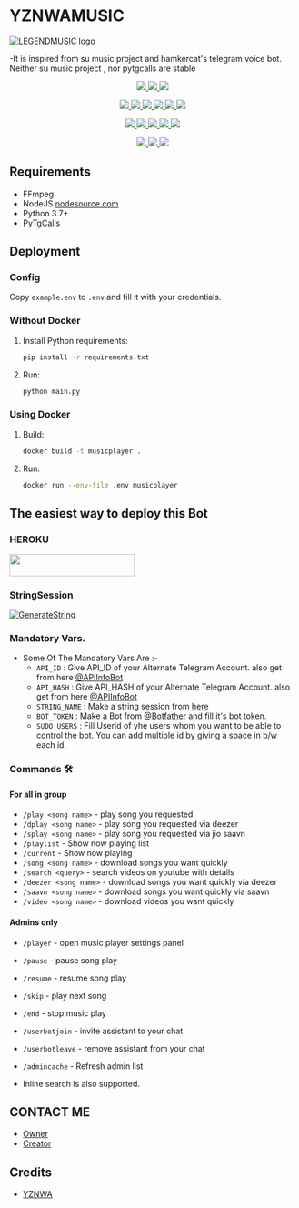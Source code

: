 # YZNWAMUSIC
[![LEGENDMUSIC logo](https://telegra.ph/file/4c96dc821c1d9375c033a.jpg)](https://t.me/Abcdmukakntl)


-It is inspired from su music project and hamkercat's telegram voice bot.
Neither su music project , nor pytgcalls are stable


<p align="center">
<a href="https://app.codacy.com/gh/LEGEND-OS/LEGENDMUSIC?utm_source=github.com&utm_medium=referral&utm_content=LEGEND-OS/LEGENDMUSIC&utm_campaign=Badge_Grade_Settings" alt="Codacy Badge">
<img src="https://api.codacy.com/project/badge/Grade/6141417ceaf84545bab6bd671503df51" /> </a>
<a href="https://github.com/LEGEND-OS/LEGENDMUSIC" alt="Libraries.io dependency status for GitHub repo"> <img src="https://img.shields.io/librariesio/github/LEGEND-OS/LEGENDMUSIC" /> </a>
<a href="http://hits.dwyl.com/LEGEND-OS/LEGENDMUSIC" alt="HitCount"> <img src="http://hits.dwyl.com/LEGEND-OS/LEGENDMUSIC.svg" /> </a>
</p>
<p align="center">
<a href="https://github.com/LEGEND-OS/LEGENDMUSIC" alt="GitHub closed issues"> <img src="https://img.shields.io/github/issues-closed-raw/LEGEND-OS/LEGENDMUSIC?style=flat&logo=github&color=success" /> </a>
<a href="https://github.com/LEGEND-OS/LEGENDMUSIC" alt="GitHub commit activity"> <img src="https://img.shields.io/github/commit-activity/m/LEGEND-OS/LEGENDMUSIC" /> </a>
<a href="https://github.com/LEGEND-OS/LEGENDMUSIC/graphs/contributors" alt="GitHub contributors"> <img src="https://img.shields.io/github/contributors/LEGEND-OS/LEGENDMUSIC?style=flat&logo=github" /> </a>
<a href="https://github.com/LEGEND-OS/LEGENDMUSIC/network/members" alt="GitHub forks"> <img src="https://img.shields.io/github/forks/LEGEND-OS/LEGENDMUSIC?label=Forks&logo=github" /> </a>
<a href="https://github.com/LEGEND-OS/LEGENDMUSIC" alt="GitHub closed pull requests"> <img src="https://img.shields.io/github/issues-pr-closed-raw/LEGEND-OS/LEGENDMUSIC?color=success" /> </a>
<a href="https://github.com/LEGEND-OS/LEGENDMUSIC" alt="GitHub issues"> <img src="https://img.shields.io/github/issues-raw/LEGEND-OS/LEGENDMUSIC?style=flat&logo=github&color=yellow" /> </a>
</p>
<p align="center">
<a href="https://github.com/LEGEND-OS/LEGENDMUSIC" alt="GitHub release (latest by date including pre-releases)"> <img src="https://img.shields.io/github/v/release/LEGEND-OS/LEGENDMUSIC?include_prereleases?style=flat&logo=github" /> </a>
<a href="https://www.python.org/" alt="made-with-python"> <img src="https://img.shields.io/badge/Made%20with-Python-1f425f.svg?style=flat&logo=python&color=blue" /> </a>
<a href="https://github.com/LEGEND-OS/LEGENDMUSIC" alt="Docker!"> <img src="https://aleen42.github.io/badges/src/docker.svg" /> </a>
<a href="https://github.com/LEGEND-OS/LEGENDMUSIC" alt="GitHub repo size"> <img src="https://img.shields.io/github/repo-size/LEGEND-OS/LEGENDMUSIC" /> </a>
<a href="https://github.com/LEGEND-OS/LEGENDMUSIC/blob/master/LICENSE" alt="GPLv3 license"> <img src="https://img.shields.io/badge/License-GPLv3-blue.svg" /> </a>
</p>
<p align="center">
<a href="https://t.me/Abcdmukakntl" alt="Telegram!"> <img src="https://aleen42.github.io/badges/src/telegram.svg" /> </a>
<a href="https://github.com/LEGEND-OS/LEGENDMUSIC/graphs/commit-activity" alt="Maintenance"> <img src="https://img.shields.io/badge/Maintained%3F-yes-green.svg" /> </a>
<a href="https://makeapullrequest.com" alt="PRs Welcome"> <img src="https://img.shields.io/badge/PRs-welcome-brightgreen.svg?style=flat-square" /> </a>
</p>


## Requirements

- FFmpeg
- NodeJS [nodesource.com](https://nodesource.com/)
- Python 3.7+
- [PyTgCalls](https://github.com/pytgcalls/pytgcalls)

## Deployment

### Config

Copy `example.env` to `.env` and fill it with your credentials.

### Without Docker

1. Install Python requirements:
   ```bash
   pip install -r requirements.txt
   ```
2. Run:
   ```bash
   python main.py
   ```

### Using Docker

1. Build:
   ```bash
   docker build -t musicplayer .
   ```
2. Run:
   ```bash
   docker run --env-file .env musicplayer
   ```

## The easiest way to deploy this Bot
### HEROKU
<a href="https://heroku.com/deploy?template=https://github.com/yznwamusicbot/YZNWAMUSIC"> <img src="https://img.shields.io/badge/Deploy%20To%20Heroku-red?style=for-the-badge&logo=heroku" width="220" height="38.45"/></a></p>

### StringSession

[![GenerateString](https://img.shields.io/badge/repl.it-generateString-yellowgreen)](https://replit.com/@KrishnaJaiswal1/LEGENDMUSIC#main.py) 


### Mandatory Vars.

- Some Of The Mandatory Vars Are :-
   - `API_ID` :  Give API_ID of your Alternate Telegram Account. also get from here [@APIInfoBot](https://t.me/APIinfoBot)
   - `API_HASH` :  Give API_HASH of your Alternate Telegram Account. also get from here [@APIInfoBot](https://t.me/APIinfoBot)
   - `STRING_NAME` :  Make a string session from [here](https://replit.com/@QueenArzoo/VCPlayBot)
   - `BOT_TOKEN` :  Make a Bot from [@Botfather](https://t.me/botfather) and fill it's bot token.
   - `SUDO_USERS` :  Fill Userid of yhe users whom you want to be able to control the bot. You can add multiple id by giving a space in b/w each id.


### Commands 🛠
#### For all in group
- `/play <song name>` - play song you requested
- `/dplay <song name>` - play song you requested via deezer
- `/splay <song name>` - play song you requested via jio saavn
- `/playlist` - Show now playing list
- `/current` - Show now playing
- `/song <song name>` - download songs you want quickly
- `/search <query>` - search videos on youtube with details
- `/deezer <song name>` - download songs you want quickly via deezer
- `/saavn <song name>` - download songs you want quickly via saavn
- `/video <song name>` - download videos you want quickly


#### Admins only
- `/player` - open music player settings panel
- `/pause` - pause song play
- `/resume` - resume song play
- `/skip` - play next song
- `/end` - stop music play
- `/userbotjoin` - invite assistant to your chat
- `/userbotleave` - remove assistant from your chat
- `/admincache` - Refresh admin list

- Inline search is also supported.


## CONTACT ME
- [Owner](https://t.me/Abcdmukakntl)
- [Creator](https://t.me/Abcdmukakntl)

## Credits
- [YZNWA](https://github.com/yznwamusicbot)


